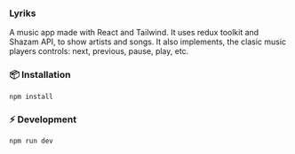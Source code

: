 ### Lyriks
A music app made with React and Tailwind. It uses redux toolkit and Shazam API, to show artists and songs. It also implements, the clasic music players controls: next, previous, pause, play, etc.


### 📦 Installation
```
npm install
```

### ⚡️ Development
```
npm run dev
```
